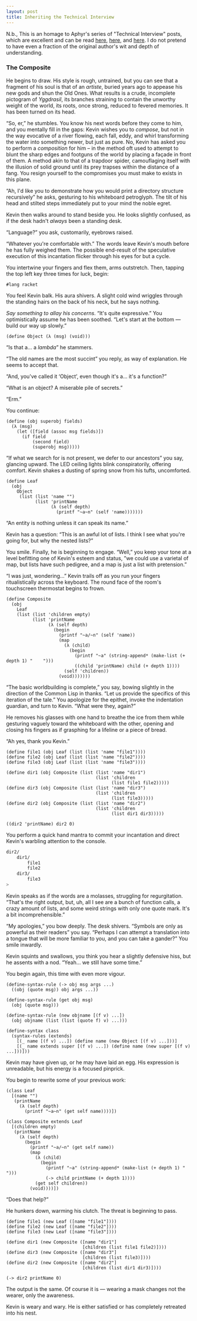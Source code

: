 ```yaml
---
layout: post
title: Inheriting the Technical Interview
---
```

N.b., This is an homage to Aphyr's series of "Technical Interview" posts, which are excellent and can be read [here](https://aphyr.com/posts/340-reversing-the-technical-interview), [here](https://aphyr.com/posts/341-hexing-the-technical-interview), and [here](https://aphyr.com/posts/342-typing-the-technical-interview). I do not pretend to have even a fraction of the original author's wit and depth of understanding.

### The Composite

He begins to draw. His style is rough, untrained, but you can see that a fragment of his soul is that of an _artiste_, buried years ago to appease his new gods and shun the Old Ones. What results is a crude, incomplete pictogram of _Yggdrasil_, its branches straining to contain the unworthy weight of the world, its roots, once strong, reduced to fevered memories. It has been turned on its head.

“So, er,” he stumbles. You know his next words before they come to him, and you mentally fill in the gaps: Kevin wishes you to _compose_, but not in the way evocative of a river flowing, each fall, eddy, and whirl transforming the water into something newer, but just as pure. No, Kevin has asked you to perform a _composition_ for him – in the method oft used to attempt to blunt the sharp edges and footguns of the world by placing a façade in front of them. A method akin to that of a trapdoor spider, camouflaging itself with the illusion of solid ground until its prey trapses within the distance of a fang. You resign yourself to the compromises you must make to exists in this plane.

“Ah, I'd like you to demonstrate how you would print a directory structure recursively” he asks, gesturing to his whiteboard petroglyph. The tilt of his head and stilted steps immediately put to your mind the noble egret.

Kevin then walks around to stand beside you. He looks slightly confused, as if the desk hadn't _always_ been a standing desk.

“Language?” you ask, customarily, eyebrows raised.

“Whatever you're comfortable with.” The words leave Kevin's mouth before he has fully weighed them. The possible end-result of the speculative execution of this incantation flicker through his eyes for but a cycle.

You intertwine your fingers and flex them, arms outstretch. Then, tapping the top left key three times for luck, begin:

```racket
#lang racket
```

You feel Kevin balk. His aura shivers. A slight cold wind wriggles through the standing hairs on the back of his neck, but he says nothing.

_Say something to allay his concerns_. “It's quite expressive.” You optimistically assume he has been soothed. “Let's start at the bottom — build our way up slowly.”

```racket
(define Object (λ (msg) (void)))
```

“Is that a… a _lambda_” he stammers.

“The old names are the most succint” you reply, as way of explanation. He seems to accept that.

“And, you've called it ‘Object’, even though it's a… it's a function?”

“What is an object? A miserable pile of secrets.”

“Erm.”

You continue:

```racket
(define (obj superobj fields)
  (λ (msg)
    (let ([field (assoc msg fields)])
      (if field
          (second field)
          (superobj msg)))))
```

“If what we search for is not present, we defer to our ancestors” you say, glancing upward. The LED ceiling lights blink conspiratorily, offering comfort. Kevin shakes a dusting of spring snow from his tufts, uncomforted.

```racket
(define Leaf
  (obj
    Object
     (list (list 'name "")
           (list 'printName
                 (λ (self depth)
                   (printf "~a~n" (self 'name)))))))
```

“An entity is nothing unless it can speak its name.”

Kevin has a question: “This is an awful lot of lists. I think I see what you're going for, but why the nested lists?”

You smile. Finally, he is beginning to engage. “Well,” you keep your tone at a level befitting one of Kevin's esteem and status, ”we could use a varietal of map, but lists have such pedigree, and a map is just a list with pretension.”

“I was just, wondering…” Kevin trails off as you run your fingers ritualistically across the keyboard. The round face of the room's touchscreen thermostat begins to frown.

```racket
(define Composite
  (obj
    Leaf
    (list (list 'children empty)
          (list 'printName
                (λ (self depth)
                  (begin
                    (printf "~a/~n" (self 'name))
                    (map
                      (λ (child)
                        (begin
                          (printf "~a" (string-append* (make-list (+ depth 1) "    ")))
                          ((child 'printName) child (+ depth 1))))
                      (self 'children))
                    (void)))))))
```

“The basic worldbuilding is complete,” you say, bowing slightly in the direction of the Common Lisp in thanks. “Let us provide the specifics of this iteration of the tale.” You apologize for the epithet, invoke the indentation guardian, and turn to Kevin. “What were they, again?”

He removes his glasses with one hand to breathe the ice from them while gesturing vaguely toward the whiteboard with the other, opening and closing his fingers as if grasphing for a lifeline or a piece of bread.

“Ah yes, thank you Kevin.”

```racket
(define file1 (obj Leaf (list (list 'name "file1"))))
(define file2 (obj Leaf (list (list 'name "file2"))))
(define file3 (obj Leaf (list (list 'name "file3"))))

(define dir1 (obj Composite (list (list 'name "dir1")
                                  (list 'children
                                        (list file1 file2)))))
(define dir3 (obj Composite (list (list 'name "dir3")
                                  (list 'children
                                        (list file3)))))
(define dir2 (obj Composite (list (list 'name "dir2")
                                  (list 'children
                                        (list dir1 dir3)))))

((dir2 'printName) dir2 0)
```

You perform a quick hand mantra to commit your incantation and direct Kevin's warbling attention to the console.

```bash
dir2/
    dir1/
        file1
        file2
    dir3/
        file3
>
```

Kevin speaks as if the words are a molasses, struggling for regurgitation. “That's the right output, but, uh, all I see are a bunch of function calls, a crazy amount of lists, and some weird strings with only one quote mark. It's a bit incomprehensible.”

“My apologies,” you bow deeply. The desk shivers. “Symbols are only as powerful as their readers” you say. “Perhaps I can attempt a translation into a tongue that will be more familiar to you, and you can take a gander?” You smile inwardly.

Kevin squints and swallows, you think you hear a slightly defensive hiss, but he assents with a nod. “Yeah… we still have some time.”

You begin again, this time with even more vigour.

```racket
(define-syntax-rule (-> obj msg args ...)
  ((obj (quote msg)) obj args ...))

(define-syntax-rule (get obj msg)
  (obj (quote msg)))

(define-syntax-rule (new objname [(f v) ...])
  (obj objname (list (list (quote f) v) ...)))

(define-syntax class
  (syntax-rules (extends)
    [(_ name [(f v) ...]) (define name (new Object [(f v) ...]))]
    [(_ name extends super [(f v) ...]) (define name (new super [(f v) ...]))]))
```

Kevin may have given up, or he may have laid an egg. His expression is unreadable, but his energy is a focused pinprick.

You begin to rewrite some of your previous work:

```racket
(class Leaf
  [(name "")
   (printName
     (λ (self depth)
       (printf "~a~n" (get self name))))])

(class Composite extends Leaf
  [(children empty)
   (printName
     (λ (self depth)
       (begin
         (printf "~a/~n" (get self name))
         (map
           (λ (child)
             (begin
               (printf "~a" (string-append* (make-list (+ depth 1) "    ")))
               (-> child printName (+ depth 1))))
           (get self children))
         (void))))])
```

“Does that help?”

He hunkers down, warming his clutch. The threat is beginning to pass.

```racket
(define file1 (new Leaf ([name "file1"])))
(define file2 (new Leaf ([name "file2"])))
(define file3 (new Leaf ([name "file3"])))

(define dir1 (new Composite ([name "dir1"]
                             [children (list file1 file2)])))
(define dir3 (new Composite ([name "dir3"]
                             [children (list file3)])))
(define dir2 (new Composite ([name "dir2"]
                             [children (list dir1 dir3)])))

(-> dir2 printName 0)
```

The output is the same. Of course it is — wearing a mask changes not the wearer, only the awareness.

Kevin is weary and wary. He is either satisfied or has completely retreated into his nest.
